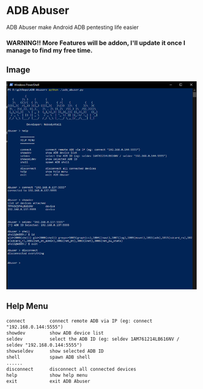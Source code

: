 # ADB Abuser
 ADB Abuser make Android ADB pentesting life easier

 ### WARNING!! More Features will be addon, I'll update it once I manage to find my free time.

  ## Image
![alt text](images/scriptUsage.png)

 ## Help Menu
 ```
 connect         connect remote ADB via IP (eg: connect "192.168.0.144:5555")
 showdev         show ADB device list
 seldev          select the ADB ID (eg: seldev 1AM761214LB616NV / seldev "192.168.0.144:5555")
 showseldev      show selected ADB ID
 shell           spawn ADB shell      
 ......
 disconnect      disconnect all connected devices
 help            show help menu
 exit            exit ADB Abuser 
 ```

